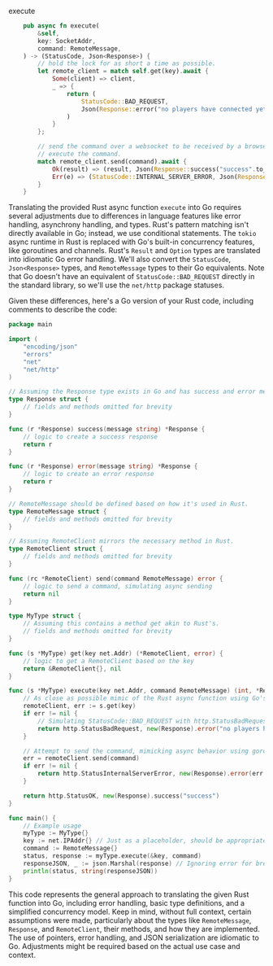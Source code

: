 execute

```rust
    pub async fn execute(
        &self,
        key: SocketAddr,
        command: RemoteMessage,
    ) -> (StatusCode, Json<Response>) {
        // hold the lock for as short a time as possible.
        let remote_client = match self.get(key).await {
            Some(client) => client,
            _ => {
                return (
                    StatusCode::BAD_REQUEST,
                    Json(Response::error("no players have connected yet".to_string())),
                )
            }
        };

        // send the command over a websocket to be received by a browser, which should
        // execute the command.
        match remote_client.send(command).await {
            Ok(result) => (result, Json(Response::success("success".to_string()))),
            Err(e) => (StatusCode::INTERNAL_SERVER_ERROR, Json(Response::error(e))),
        }
    }
```


Translating the provided Rust async function `execute` into Go requires several adjustments due to differences in language features like error handling, asynchrony handling, and types. Rust's pattern matching isn't directly available in Go; instead, we use conditional statements. The `tokio` async runtime in Rust is replaced with Go's built-in concurrency features, like goroutines and channels. Rust's `Result` and `Option` types are translated into idiomatic Go error handling. We'll also convert the `StatusCode`, `Json<Response>` types, and `RemoteMessage` types to their Go equivalents. Note that Go doesn't have an equivalent of `StatusCode::BAD_REQUEST` directly in the standard library, so we'll use the `net/http` package statuses.

Given these differences, here's a Go version of your Rust code, including comments to describe the code:

```go
package main

import (
    "encoding/json"
    "errors"
    "net"
    "net/http"
)

// Assuming the Response type exists in Go and has success and error methods as in Rust.
type Response struct {
    // fields and methods omitted for brevity
}

func (r *Response) success(message string) *Response {
    // logic to create a success response
    return r
}

func (r *Response) error(message string) *Response {
    // logic to create an error response
    return r
}

// RemoteMessage should be defined based on how it's used in Rust.
type RemoteMessage struct {
    // fields and methods omitted for brevity
}

// Assuming RemoteClient mirrors the necessary method in Rust.
type RemoteClient struct {
    // fields and methods omitted for brevity
}

func (rc *RemoteClient) send(command RemoteMessage) error {
    // logic to send a command, simulating async sending
    return nil
}

type MyType struct {
    // Assuming this contains a method get akin to Rust's.
    // fields and methods omitted for brevity
}

func (s *MyType) get(key net.Addr) (*RemoteClient, error) {
    // logic to get a RemoteClient based on the key
    return &RemoteClient{}, nil
}

func (s *MyType) execute(key net.Addr, command RemoteMessage) (int, *Response) {
    // As close as possible mimic of the Rust async function using Go's idiomatic error handling
    remoteClient, err := s.get(key)
    if err != nil {
        // Simulating StatusCode::BAD_REQUEST with http.StatusBadRequest
        return http.StatusBadRequest, new(Response).error("no players have connected yet")
    }

    // Attempt to send the command, mimicking async behavior using goroutines if necessary
    err = remoteClient.send(command)
    if err != nil {
        return http.StatusInternalServerError, new(Response).error(err.Error())
    }

    return http.StatusOK, new(Response).success("success")
}

func main() {
    // Example usage
    myType := MyType{}
    key := net.IPAddr{} // Just as a placeholder, should be appropriately initialized
    command := RemoteMessage{}
    status, response := myType.execute(&key, command)
    responseJSON, _ := json.Marshal(response) // Ignoring error for brevity
    println(status, string(responseJSON))
}
```

This code represents the general approach to translating the given Rust function into Go, including error handling, basic type definitions, and a simplified concurrency model. Keep in mind, without full context, certain assumptions were made, particularly about the types like `RemoteMessage`, `Response`, and `RemoteClient`, their methods, and how they are implemented. The use of pointers, error handling, and JSON serialization are idiomatic to Go. Adjustments might be required based on the actual use case and context.